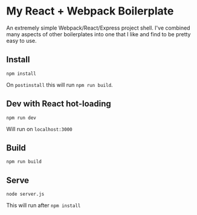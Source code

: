 # My React + Webpack Boilerplate

An extremely simple Webpack/React/Express project shell. I've combined many aspects of other boilerplates into one that I like and find to be pretty easy to use.

## Install

```
npm install
```

On `postinstall` this will run `npm run build`.

## Dev with React hot-loading

```
npm run dev
```

Will run on `localhost:3000`

## Build

```
npm run build
```

## Serve

```
node server.js
```

This will run after `npm install` 
